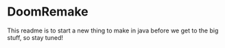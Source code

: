 # DoomRemake

This readme is to start a new thing to make in java before we get to the big stuff, so stay tuned!
